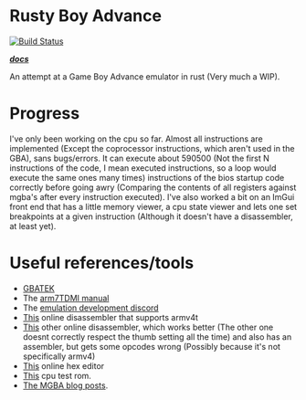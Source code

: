 # Rusty Boy Advance

[![Build Status](https://travis-ci.com/nico-abram/rusty-boy-advance.svg?branch=master)](https://travis-ci.com/nico-abram/rusty-boy-advance)

**_[docs](https://nico-abram.github.io/rusty-boy-advance/doc/rusty_boy_advance/)_**

An attempt at a Game Boy Advance emulator in rust (Very much a WIP).

# Progress

I've only been working on the cpu so far. Almost all instructions are implemented (Except the coprocessor instructions, which aren't used in the GBA), sans bugs/errors. It can execute about 590500 (Not the first N instructions of the code, I mean executed instructions, so a loop would execute the same ones many times) instructions of the bios startup code correctly before going awry (Comparing the contents of all registers against mgba's after every instruction executed). I've also worked a bit on an ImGui front end that has a little memory viewer, a cpu state viewer and lets one set breakpoints at a given instruction (Although it doesn't have a disassembler, at least yet).

# Useful references/tools

- [GBATEK](http://problemkaputt.de/gbatek.htm)
- The [arm7TDMI manual](http://infocenter.arm.com/help/topic/com.arm.doc.ddi0210c/DDI0210B.pdf)
- The [emulation development discord](https://discord.gg/26wfbS4)
- [This](https://onlinedisassembler.com/odaweb/) online disassembler that supports armv4t
- [This](http://shell-storm.org/online/Online-Assembler-and-Disassembler/) other online disassembler, which works better (The other one doesnt correctly respect the thumb setting all the time) and also has an assembler, but gets some opcodes wrong (Possibly because it's not specifically armv4)
- [This](https://hexed.it/) online hex editor
- [This](https://github.com/Emu-Docs/Emu-Docs/blob/master/Game%20Boy%20Advance/test_roms/arm_wrestler/armwrestler.gba) cpu test rom.
- [The MGBA blog posts](https://mgba.io/).
